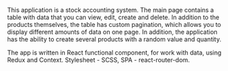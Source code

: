 This application is a stock accounting system. The main page contains a table with data that you can view, edit, create and delete. In addition to the products themselves, the table has custom pagination, which allows you to display different amounts of data on one page.
In addition, the application has the ability to create several products with a random value and quantity.

The app is written in React functional component, for work with data, using Redux and Context. Stylesheet - SCSS, SPA - react-router-dom.
